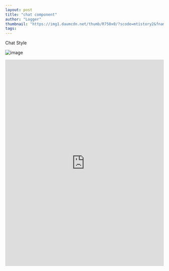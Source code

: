 ```yaml
---
layout: post
title: "chat component"
author: "Logger"
thumbnail: "https://img1.daumcdn.net/thumb/R750x0/?scode=mtistory2&fname=https%3A%2F%2Ft1.daumcdn.net%2Fcfile%2Ftistory%2F2138944D5836BDA217"
tags: 
---
```



Chat Style

![image](https://t1.daumcdn.net/cfile/tistory/2138944D5836BDA217)

<iframe allowfullscreen="true" allowpaymentrequest="true" allowtransparency="true" class="cp_embed_iframe " frameborder="0" height="657" width="100%" name="cp_embed_1" scrolling="no" src="https://codepen.io/jaehee/embed/XNMOjK?height=657&amp;theme-id=19458&amp;slug-hash=XNMOjK&amp;default-tab=result&amp;user=jaehee&amp;embed-version=2&amp;pen-title=chat%20component&amp;name=cp_embed_1" style="width: 100%; overflow:hidden; display:block;" title="chat component" loading="lazy" id="cp_embed_XNMOjK"></iframe>